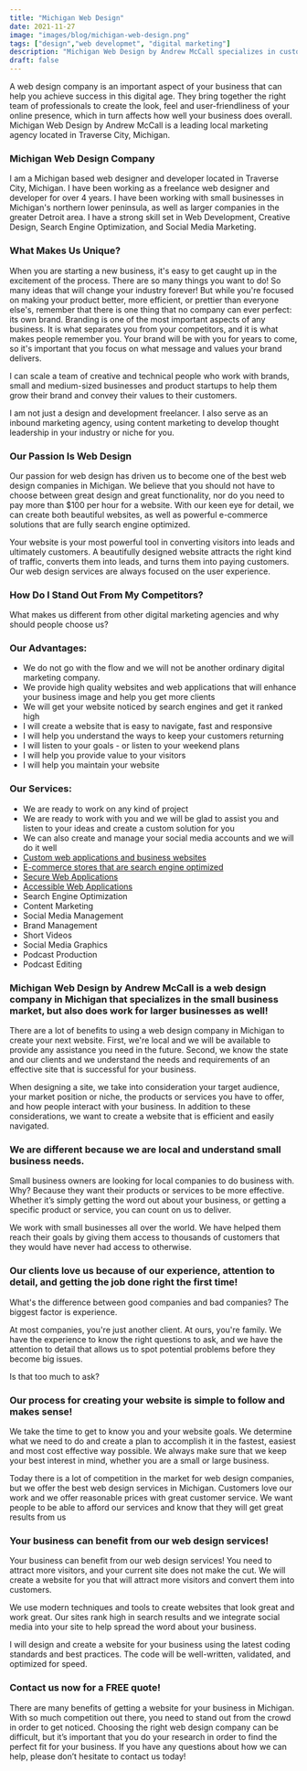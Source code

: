 ```yaml
---
title: "Michigan Web Design"
date: 2021-11-27
image: "images/blog/michigan-web-design.png"
tags: ["design","web developmet", "digital marketing"]
description: "Michigan Web Design by Andrew McCall specializes in custom web application and business website development. We create websites and applications that help our clients and their customers and we're located in Traverse City, Michigan."
draft: false
---
```


A web design company is an important aspect of your business that can help you achieve success in this digital age. They bring together the right team of professionals to create the look, feel and user-friendliness of your online presence, which in turn affects how well your business does overall. Michigan Web Design by Andrew McCall is a leading local marketing agency located in Traverse City, Michigan.

### Michigan Web Design Company

I am a Michigan based web designer and developer located in Traverse City, Michigan. I have been working as a freelance web designer and developer for over 4 years. I have been working with small businesses in Michigan's northern lower peninsula, as well as larger companies in the greater Detroit area. I have a strong skill set in Web Development, Creative Design, Search Engine Optimization, and Social Media Marketing.

### What Makes Us Unique?

When you are starting a new business, it's easy to get caught up in the excitement of the process. There are so many things you want to do! So many ideas that will change your industry forever! But while you're focused on making your product better, more efficient, or prettier than everyone else's, remember that there is one thing that no company can ever perfect: its own brand. Branding is one of the most important aspects of any business. It is what separates you from your competitors, and it is what makes people remember you. Your brand will be with you for years to come, so it's important that you focus on what message and values your brand delivers.

I can scale a team of creative and technical people who work with brands, small and medium-sized businesses and product startups to help them grow their brand and convey their values to their customers.

I am not just a design and development freelancer. I also serve as an inbound marketing agency, using content marketing to develop thought leadership in your industry or niche for you.

### Our Passion Is Web Design

Our passion for web design has driven us to become one of the best web design companies in Michigan. We believe that you should not have to choose between great design and great functionality, nor do you need to pay more than $100 per hour for a website. With our keen eye for detail, we can create both beautiful websites, as well as powerful e-commerce solutions that are fully search engine optimized.

Your website is your most powerful tool in converting visitors into leads and ultimately customers. A beautifully designed website attracts the right kind of traffic, converts them into leads, and turns them into paying customers. Our web design services are always focused on the user experience.

### How Do I Stand Out From My Competitors?

What makes us different from other digital marketing agencies and why should people choose us?

### Our Advantages:
- We do not go with the flow and we will not be another ordinary digital marketing company.
- We provide high quality websites and web applications that will enhance your business image and help you get more clients
- We will get your website noticed by search engines and get it ranked high
- I will create a website that is easy to navigate, fast and responsive
- I will help you understand the ways to keep your customers returning
- I will listen to your goals - or listen to your weekend plans
- I will help you provide value to your visitors
- I will help you maintain your website

### Our Services:
- We are ready to work on any kind of project
- We are ready to work with you and we will be glad to assist you and listen to your ideas and create a custom solution for you
- We can also create and manage your social media accounts and we will do it well
- [Custom web applications and business websites](https://andrew-mccall.com/services/web-development-traverse-city/)
- [E-commerce stores that are search engine optimized](https://andrew-mccall.com/services/web-development-traverse-city/)
- [Secure Web Applications](https://andrew-mccall.com/services/web-development-traverse-city/)
- [Accessible Web Applications](https://andrew-mccall.com/services/web-development-traverse-city/)
- Search Engine Optimization
- Content Marketing
- Social Media Management
- Brand Management
- Short Videos
- Social Media Graphics
- Podcast Production
- Podcast Editing

### Michigan Web Design by Andrew McCall is a web design company in Michigan that specializes in the small business market, but also does work for larger businesses as well!

There are a lot of benefits to using a web design company in Michigan to create your next website. First, we're local and we will be available to provide any assistance you need in the future. Second, we know the state and our clients and we understand the needs and requirements of an effective site that is successful for your business.

When designing a site, we take into consideration your target audience, your market position or niche, the products or services you have to offer, and how people interact with your business. In addition to these considerations, we want to create a website that is efficient and easily navigated.

### We are different because we are local and understand small business needs.

Small business owners are looking for local companies to do business with. Why? Because they want their products or services to be more effective. Whether it’s simply getting the word out about your business, or getting a specific product or service, you can count on us to deliver.

We work with small businesses all over the world. We have helped them reach their goals by giving them access to thousands of customers that they would have never had access to otherwise.

### Our clients love us because of our experience, attention to detail, and getting the job done right the first time!

What's the difference between good companies and bad companies? The biggest factor is experience.

At most companies, you're just another client. At ours, you're family. We have the experience to know the right questions to ask, and we have the attention to detail that allows us to spot potential problems before they become big issues.

Is that too much to ask?

### Our process for creating your website is simple to follow and makes sense!

We take the time to get to know you and your website goals. We determine what we need to do and create a plan to accomplish it in the fastest, easiest and most cost effective way possible. We always make sure that we keep your best interest in mind, whether you are a small or large business.

Today there is a lot of competition in the market for web design companies, but we offer the best web design services in Michigan. Customers love our work and we offer reasonable prices with great customer service. We want people to be able to afford our services and know that they will get great results from us

### Your business can benefit from our web design services!

Your business can benefit from our web design services! You need to attract more visitors, and your current site does not make the cut. We will create a website for you that will attract more visitors and convert them into customers.

We use modern techniques and tools to create websites that look great and work great. Our sites rank high in search results and we integrate social media into your site to help spread the word about your business.

I will design and create a website for your business using the latest coding standards and best practices. The code will be well-written, validated, and optimized for speed.

### Contact us now for a FREE quote!

There are many benefits of getting a website for your business in Michigan. With so much competition out there, you need to stand out from the crowd in order to get noticed. Choosing the right web design company can be difficult, but it’s important that you do your research in order to find the perfect fit for your business. If you have any questions about how we can help, please don’t hesitate to contact us today!








